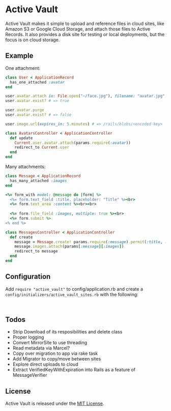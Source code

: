 # Active Vault

Active Vault makes it simple to upload and reference files in cloud sites, like Amazon S3 or Google Cloud Storage,
and attach those files to Active Records. It also provides a disk site for testing or local deployments, but the
focus is on cloud storage.

## Example

One attachment:

```ruby
class User < ApplicationRecord
  has_one_attached :avatar
end

user.avatar.attach io: File.open("~/face.jpg"), filename: "avatar.jpg", content_type: "image/jpg"
user.avatar.exist? # => true

user.avatar.purge
user.avatar.exist? # => false

user.image.url(expires_in: 5.minutes) # => /rails/blobs/<encoded-key>

class AvatarsController < ApplicationController
  def update
    Current.user.avatar.attach(params.require(:avatar))
    redirect_to Current.user
  end
end
```

Many attachments:

```ruby
class Message < ApplicationRecord
  has_many_attached :images
end

<%= form_with model: @message do |form| %>
  <%= form.text_field :title, placeholder: "Title" %><br>
  <%= form.text_area :content %><br><br>
  
  <%= form.file_field :images, multiple: true %><br>
  <%= form.submit %>
<% end %>

class MessagesController < ApplicationController
  def create
    message = Message.create! params.require(:message).permit(:title, :content)
    message.images.attach(params[:message][:images])
    redirect_to message
  end
end
```

## Configuration

Add `require "active_vault"` to config/application.rb and create a `config/initializers/active_vault_sites.rb` with the following:

```ruby
  
```

## Todos

- Strip Download of its resposibilities and delete class
- Proper logging
- Convert MirrorSite to use threading
- Read metadata via Marcel?
- Copy over migration to app via rake task
- Add Migrator to copy/move between sites
- Explore direct uploads to cloud
- Extract VerifiedKeyWithExpiration into Rails as a feature of MessageVerifier

## License

Active Vault is released under the [MIT License](https://opensource.org/licenses/MIT).
